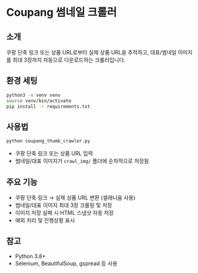 # Coupang 썸네일 크롤러

## 소개
쿠팡 단축 링크 또는 상품 URL로부터 실제 상품 URL을 추적하고,
대표/썸네일 이미지를 최대 3장까지 자동으로 다운로드하는 크롤러입니다.

## 환경 세팅
```bash
python3 -m venv venv
source venv/bin/activate
pip install -r requirements.txt
```

## 사용법
```bash
python coupang_thumb_crawler.py
```
- 쿠팡 단축 링크 또는 상품 URL 입력
- 썸네일/대표 이미지가 `crawl_img/` 폴더에 순차적으로 저장됨

## 주요 기능
- 쿠팡 단축 링크 → 실제 상품 URL 변환 (셀레니움 사용)
- 썸네일/대표 이미지 최대 3장 크롤링 및 저장
- 이미지 저장 실패 시 HTML 스냅샷 자동 저장
- 예외 처리 및 진행상황 표시

## 참고
- Python 3.8+
- Selenium, BeautifulSoup, gspread 등 사용

